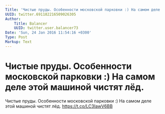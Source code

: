 ```yaml
---
Title: 'Чистые пруды. Особенности московской парковки :) На самом деле этой машиной чистят лёд.'
UUID: twitter.691182216509026305
Author:
    Title: Balancer
    UUID: twitter.user.balancer73
Date: 'Sun, 24 Jan 2016 11:54:16 +0300'
Type: Post
Markup: Text
---
```


# Чистые пруды. Особенности московской парковки :) На самом деле этой машиной чистят лёд.

Чистые пруды. Особенности московской парковки :) На самом
деле этой машиной чистят лёд. https://t.co/LC3IawV6BB